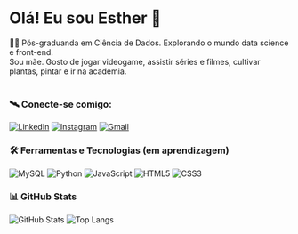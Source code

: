 
# Olá! Eu sou Esther 🖖


👩‍🚀 Pós-graduanda em Ciência de Dados. Explorando o mundo data science e front-end.  
Sou mãe. Gosto de jogar videogame, assistir séries e filmes, cultivar plantas, pintar e ir na academia. <br><br>

### 🛰 **Conecte-se comigo:**

[![LinkedIn](https://img.shields.io/badge/LinkedIn-pink?style=for-the-badge&logo=linkedin&logoColor=black)](https://www.linkedin.com/in/esther-breia-87982597) 
[![Instagram](https://img.shields.io/badge/-Instagram-pink?style=for-the-badge&logo=instagram&logoColor=black)](https://www.instagram.com/estherbreia/)
[![Gmail](https://img.shields.io/badge/Gmail-pink?style=for-the-badge&logo=gmail&logoColor=black)](mailto:estherbreia@gmail.com)
<br>

### 🛠 **Ferramentas e Tecnologias (em aprendizagem)**
![MySQL](https://img.shields.io/badge/mysql-pink?style=for-the-badge&logo=mysql&logoColor=black) 
![Python](https://img.shields.io/badge/python-pink?style=for-the-badge&logo=python&logoColor=black) 
![JavaScript](https://img.shields.io/badge/JavaScript-pink?style=for-the-badge&logo=javascript&logoColor=black)
![HTML5](https://img.shields.io/badge/HTML5-pink?style=for-the-badge&logo=html5&logoColor=black)
![CSS3](https://img.shields.io/badge/CSS3-pink?style=for-the-badge&logo=css3&logoColor=black)


### 📊 **GitHub Stats**  

![GitHub Stats](https://github-readme-stats.vercel.app/api?username=estherbreia&theme=default&bg_color=FFC0CB&border_color=FFC0CB&show_icons=true&icon_color=000000&title_color=000000&text_color=000000)  ![Top Langs](https://github-readme-stats.vercel.app/api/top-langs/?username=estherbreia&theme=default&bg_color=FFC0CB&border_color=FFC0CB&show_icons=true&icon_color=000000&title_color=000000&text_color=000000&langs_count=10)
